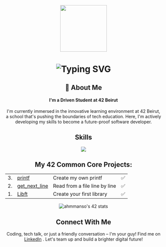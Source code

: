 
<div id="header" align="center">
  <img src="https://i.giphy.com/media/v1.Y2lkPTc5MGI3NjExN3hoNXJsc3E2bDl5a3kwOTBwbXlpMXdncTE4bWFvYjFwYjJ1Mmp5byZlcD12MV9pbnRlcm5hbF9naWZfYnlfaWQmY3Q9Zw/bGgsc5mWoryfgKBx1u/giphy.gif" width="150"/>
</div>
<div align="center">
    <h1>
        <img src="https://readme-typing-svg.herokuapp.com?font=Jetbrains+mono&size=40&duration=3000&color=7fcefe&center=true&vCenter=true&width=435&lines=Hey..+I'm+Ahmad;This+is..;..my+Github..;" alt="Typing SVG"/>
    </h1>
</div>
<div align="center">
    <h2>🚀 About Me</h2>
    <h4>I'm a Driven Student at 42 Beirut</h4>
    <p>I'm currently immersed in the innovative learning environment at 42 Beirut, a school that's pushing the boundaries of tech education. Here, I'm actively developing my skills to become a future-proof software developer.</p>
</div>

<div align= "center">
  <h2>Skills</h2>
  <a href="https://skillicons.dev">
    <img src="https://skillicons.dev/icons?i=c,cpp,html,css,python,java,git,github,vim,vscode" />
  </a>
</div>

<h2 align="center"> My 42 Common Core Projects:</h2>
<table align="center">
    <tr>
    <td>3.</td>
    <td><a href="https://github.com/ahmadmnsur/42_printf">printf</a></td>
    <td>Create my own printf</td>
    <td>✅</td>
  </tr>
  <tr>
    <td>2.</td>
    <td><a href="https://github.com/ahmadmnsur/42_get_next_line">get_next_line</a></td>
    <td>Read from a file line by line</td>
    <td>✅</td>
  </tr>
  <tr>
    <td>1.</td>
    <td><a href="https://github.com/ahmadmnsur/42_Libft">Libft</a></td>
    <td>Create your first library</td>
    <td>✅</td>
    
  </tr>
</table>
 </table>
 <div align ="center">
   
 ![ahmmanso's 42 stats](https://badge.mediaplus.ma/binary/ahmmanso?UM6P=off)
 </div>
<div align ="center">
  <h2>Connect With Me</h2>
  <p>Coding, tech talk, or just a friendly conversation – I'm your guy! Find me on <a href ="https://www.linkedin.com/in/ahmad-mansour-192766209/" target="_blank">LinkedIn</a> . Let's team up and build a brighter digital future!</p>
</div>
